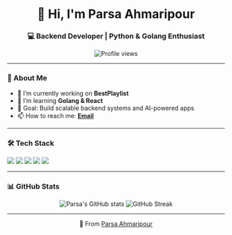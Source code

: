 <h1 align="center">👋 Hi, I'm Parsa Ahmaripour</h1>
<h3 align="center">💻 Backend Developer | Python & Golang Enthusiast</h3>

<p align="center">
  <img src="https://komarev.com/ghpvc/?username=parsapap&label=Profile%20Views&color=0e75b6&style=flat" alt="Profile views"/>
</p>

---

### 🚀 About Me
- 🔭 I’m currently working on **BestPlaylist**  
- 🌱 I’m learning **Golang & React**  
- 🎯 Goal: Build scalable backend systems and AI-powered apps  
- 📫 How to reach me: **[Email](mailto:your.email@example.com)**  

---

### 🛠 Tech Stack
<p>
  <img src="https://img.shields.io/badge/Python-3776AB?style=for-the-badge&logo=python&logoColor=white"/>
  <img src="https://img.shields.io/badge/Django-092E20?style=for-the-badge&logo=django&logoColor=white"/>
  <img src="https://img.shields.io/badge/Golang-00ADD8?style=for-the-badge&logo=go&logoColor=white"/>
  <img src="https://img.shields.io/badge/PostgreSQL-316192?style=for-the-badge&logo=postgresql&logoColor=white"/>
  <img src="https://img.shields.io/badge/JavaScript-F7DF1E?style=for-the-badge&logo=javascript&logoColor=black"/>
</p>

---

### 📊 GitHub Stats
<p align="center">
  <img src="https://github-readme-stats.vercel.app/api?username=parsapap&show_icons=true&theme=tokyonight" alt="Parsa's GitHub stats"/>
  <img src="https://github-readme-streak-stats.herokuapp.com/?user=parsapap&theme=tokyonight" alt="GitHub Streak"/>
</p>

---

<p align="center">
  🌟 From <a href="https://github.com/parsapap">Parsa Ahmaripour</a>
</p>
